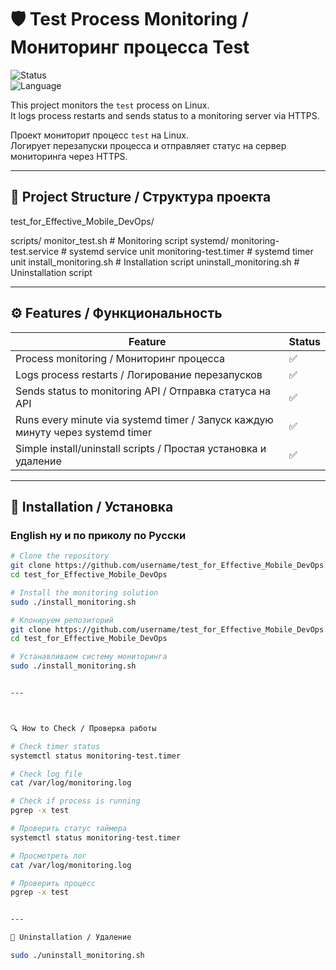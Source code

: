 # 🛡️ Test Process Monitoring / Мониторинг процесса Test

![Status](https://img.shields.io/badge/status-active-brightgreen)  
![Language](https://img.shields.io/badge/language-bash-blue)  

This project monitors the `test` process on Linux.  
It logs process restarts and sends status to a monitoring server via HTTPS.  

Проект мониторит процесс `test` на Linux.  
Логирует перезапуски процесса и отправляет статус на сервер мониторинга через HTTPS.

---

## 📂 Project Structure / Структура проекта

test_for_Effective_Mobile_DevOps/

scripts/
    monitor_test.sh # Monitoring script
systemd/
    monitoring-test.service # systemd service unit
    monitoring-test.timer # systemd timer unit
    install_monitoring.sh # Installation script
    uninstall_monitoring.sh # Uninstallation script


---

## ⚙️ Features / Функциональность

| Feature | Status |
|---------|--------|
| Process monitoring / Мониторинг процесса | ✅ |
| Logs process restarts / Логирование перезапусков | ✅ |
| Sends status to monitoring API / Отправка статуса на API | ✅ |
| Runs every minute via systemd timer / Запуск каждую минуту через systemd timer | ✅ |
| Simple install/uninstall scripts / Простая установка и удаление | ✅ |

---

## 📝 Installation / Установка

### English ну и по приколу по Русски
```bash
# Clone the repository
git clone https://github.com/username/test_for_Effective_Mobile_DevOps.git
cd test_for_Effective_Mobile_DevOps

# Install the monitoring solution
sudo ./install_monitoring.sh

# Клонируем репозиторий
git clone https://github.com/username/test_for_Effective_Mobile_DevOps.git
cd test_for_Effective_Mobile_DevOps

# Устанавливаем систему мониторинга
sudo ./install_monitoring.sh


---



🔍 How to Check / Проверка работы

# Check timer status
systemctl status monitoring-test.timer

# Check log file
cat /var/log/monitoring.log

# Check if process is running
pgrep -x test

# Проверить статус таймера
systemctl status monitoring-test.timer

# Просмотреть лог
cat /var/log/monitoring.log

# Проверить процесс
pgrep -x test


---

🧹 Uninstallation / Удаление

sudo ./uninstall_monitoring.sh